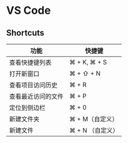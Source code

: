# VS Code

## Shortcuts

| 功能             | 快捷键                 |
| ---------------- | ---------------------- |
| 查看快捷键列表| ⌘ + K, ⌘ + S|
| 打开新窗口       | ⌘ + ⇧ + N    |
| 查看项目访问历史 | ⌘ + R            |
| 查看最近访问的文件| ⌘ + P |
| 定位到侧边栏     | ⌘ + 0            |
| 新建文件夹       | ⌘ + M（自定义）  |
| 新建文件         | ⌘ + N （自定义） |
